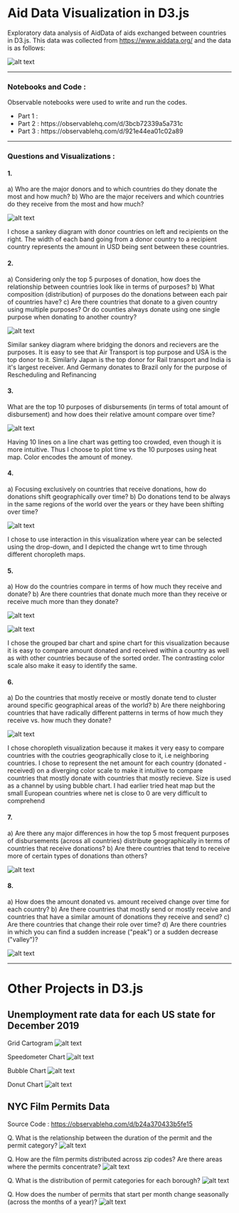 # Aid Data Visualization in D3.js

 Exploratory data analysis of AidData of aids exchanged between countries in D3.js. This data was collected from https://www.aiddata.org/ and the data is as follows:
 
![alt text](https://github.com/KshitijaSAPatel/Aid-Data-Visualization-in-D3js/blob/main/Data_sample.png)

----
### Notebooks and Code :
Observable notebooks were used to write and run the codes.
<ul>
 <li> Part 1 : </li>
 <li> Part 2 : https://observablehq.com/d/3bcb72339a5a731c </li>
 <li> Part 3 : https://observablehq.com/d/921e44ea01c02a89 </li>
</ul>

----
### Questions and Visualizations :

#### 1.
a) Who are the major donors and to which countries do they donate the most and how much? 
b) Who are the major receivers and which countries do they receive from the most and how much?

![alt text](https://github.com/KshitijaSAPatel/Aid-Data-Visualization-in-D3js/blob/main/donor_receiver_relationship.png)

I chose a sankey diagram with donor countries on left and recipients on the right. The width of each band going from a donor country to a recipient country represents the amount in USD being sent between these countries.

#### 2.
a) Considering only the top 5 purposes of donation, how does the relationship between countries look like in terms of purposes? 
b) What composition (distribution) of purposes do the donations between each pair of countries have? 
c) Are there countries that donate to a given country using multiple purposes? Or do counties always donate using one single purpose when donating to another country?

![alt text](https://github.com/KshitijaSAPatel/Aid-Data-Visualization-in-D3js/blob/main/donor_receiver_relation_wrt_purpose.png)

Similar sankey diagram where bridging the donors and recievers are the purposes. It is easy to see that Air Transport is top purpose and USA is the top donor to it. Similarly Japan is the top donor for Rail transport and India is it's largest receiver. And Germany donates to Brazil only for the purpose of Rescheduling and Refinancing

#### 3.
What are the top 10 purposes of disbursements (in terms of total amount of disbursement) and how does their relative amount compare over time?

![alt text](https://github.com/KshitijaSAPatel/Aid-Data-Visualization-in-D3js/blob/main/purposes_vs_time.png)

Having 10 lines on a line chart was getting too crowded, even though it is more intuitive. Thus I choose to plot time vs the 10 purposes using heat map. Color encodes the amount of money.

#### 4.
a) Focusing exclusively on countries that receive donations, how do donations shift geographically over time? 
b) Do donations tend to be always in the same regions of the world over the years or they have been shifting over time?

![alt text](https://github.com/KshitijaSAPatel/Aid-Data-Visualization-in-D3js/blob/main/geographical_donations.png)

I chose to use interaction in this visualization where year can be selected using the drop-down, and I depicted the change wrt to time through different choropleth maps.

#### 5.
a) How do the countries compare in terms of how much they receive and donate? 
b) Are there countries that donate much more than they receive or receive much more than they donate?

![alt text](https://github.com/KshitijaSAPatel/Aid-Data-Visualization-in-D3js/blob/main/receive_vs_donate_1.png)

![alt text](https://github.com/KshitijaSAPatel/Aid-Data-Visualization-in-D3js/blob/main/receive_vs_donate_2.png)

I chose the grouped bar chart and spine chart for this visualization because it is easy to compare amount donated and received within a country as well as with other countries because of the sorted order. The contrasting color scale also make it easy to identify the same.

#### 6.
a) Do the countries that mostly receive or mostly donate tend to cluster around specific geographical areas of the world? 
b) Are there neighboring countries that have radically different patterns in terms of how much they receive vs. how much they donate?

![alt text](https://github.com/KshitijaSAPatel/Aid-Data-Visualization-in-D3js/blob/main/net_graphical.png)

I chose choropleth visualization because it makes it very easy to compare countries with the coutries geographically close to it, i.e neighboring countries. I chose to represent the net amount for each country (donated - received) on a diverging color scale to make it intuitive to compare countries that mostly donate with countries that mostly recieve. Size is used as a channel by using bubble chart. I had earlier tried heat map but the small European countries where net is close to 0 are very difficult to comprehend

#### 7.
a) Are there any major differences in how the top 5 most frequent purposes of disbursements (across all countries) distribute geographically in terms of countries that receive donations? 
b) Are there countries that tend to receive more of certain types of donations than others?

![alt text](https://github.com/KshitijaSAPatel/Aid-Data-Visualization-in-D3js/blob/main/Purposes_vs_countries.png)

#### 8.
a) How does the amount donated vs. amount received change over time for each country? 
b) Are there countries that mostly send or mostly receive and countries that have a similar amount of donations they receive and send? 
c) Are there countries that change their role over time? 
d) Are there countries in which you can find a sudden increase ("peak") or a sudden decrease ("valley")?

![alt text](https://github.com/KshitijaSAPatel/Aid-Data-Visualization-in-D3js/blob/main/receive_donate_vs_time.png)

----

# Other Projects in D3.js

## Unemployment rate data for each US state for December 2019

Grid Cartogram
![alt text](https://github.com/KshitijaSAPatel/Aid-Data-Visualization-in-D3js/blob/main/Unemploment_Rate_Dec_2019/Grid%20Cartogram.png)

Speedometer Chart
![alt text](https://github.com/KshitijaSAPatel/Aid-Data-Visualization-in-D3js/blob/main/Unemploment_Rate_Dec_2019/Speedometer%20Chart.png)

Bubble Chart
![alt text](https://github.com/KshitijaSAPatel/Aid-Data-Visualization-in-D3js/blob/main/Unemploment_Rate_Dec_2019/Bubble%20Chart.png)

Donut Chart
![alt text](https://github.com/KshitijaSAPatel/Aid-Data-Visualization-in-D3js/blob/main/Unemploment_Rate_Dec_2019/Donut%20Chart.png)

## NYC Film Permits Data 
Source Code : https://observablehq.com/d/b24a370433b5fe15

Q. What is the relationship between the duration of the permit and the permit category?
![alt text](https://github.com/KshitijaSAPatel/Aid-Data-Visualization-in-D3js/blob/main/NYC%20Film%20Permits/cat%20vs%20duration.png)

Q. How are the film permits distributed across zip codes? Are there areas where the permits concentrate?
![alt text](https://github.com/KshitijaSAPatel/Aid-Data-Visualization-in-D3js/blob/main/NYC%20Film%20Permits/zipcode%20distribution.png)

Q. What is the distribution of permit categories for each borough? 
![alt text](https://github.com/KshitijaSAPatel/Aid-Data-Visualization-in-D3js/blob/main/NYC%20Film%20Permits/borough%20distribution.png)

Q. How does the number of permits that start per month change seasonally (across the months of a year)?
![alt text](https://github.com/KshitijaSAPatel/Aid-Data-Visualization-in-D3js/blob/main/NYC%20Film%20Permits/seasonal.png)
